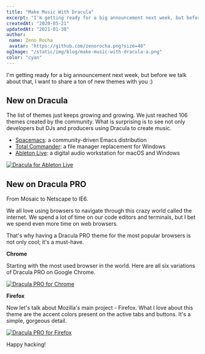 ```yaml
---
title: "Make Music With Dracula"
excerpt: "I'm getting ready for a big announcement next week, but before we talk about that, I want to share a ton of new themes with you."
createdAt: "2020-05-21"
updatedAt: "2021-01-30"
author:
 name: Zeno Rocha
 avatar: "https://github.com/zenorocha.png?size=48"
ogImage: "/static/img/blog/make-music-with-dracula-a.png"
color: "cyan"
---
```


I'm getting ready for a big announcement next week, but before we talk about that, I want to share a ton of new themes with you :)

## New on Dracula

The list of themes just keeps growing and growing. We just reached 106 themes created by the community. What is surprising is to see not only developers but DJs and producers using Dracula to create music.

- [Spacemacs](/spacemacs): a community-driven Emacs distribution
- [Total Commander](/total-commander): a file manager replacement for Windows
- [Ableton Live](/ableton-live): a digital audio workstation for macOS and Windows

[![Dracula for Ableton Live](/static/img/blog/make-music-with-dracula-a.png)](/ableton-live)

## New on Dracula PRO

From Mosaic to Netscape to IE6.

We all love using browsers to navigate through this crazy world called the internet. We spend a lot of time on our code editors and terminals, but I bet we spend even more time on web browsers.

That's why having a Dracula PRO theme for the most popular browsers is not only cool; it's a must-have.

**Chrome**

Starting with the most used browser in the world. Here are all six variations of Dracula PRO on Google Chrome.

[![Dracula PRO for Chrome](/static/img/blog/make-music-with-dracula-b.png)](/pro)

**Firefox**

Now let's talk about Mozilla's main project - Firefox. What I love about this theme are the accent colors present on the active tabs and buttons. It's a simple, gorgeous detail.

[![Dracula PRO for Firefox](/static/img/blog/make-music-with-dracula-c.png)](/pro)

Happy hacking!
